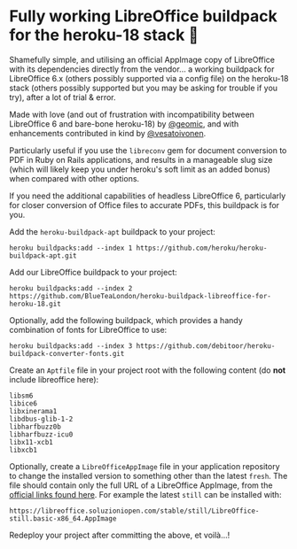 # Fully working LibreOffice buildpack for the heroku-18 stack 🎉

Shamefully simple, and utilising an official AppImage copy of LibreOffice with its dependencies directly from the vendor... a working buildpack for LibreOffice 6.x (others possibly supported via a config file) on the heroku-18 stack (others possibly supported but you may be asking for trouble if you try), after a lot of trial & error.

Made with love (and out of frustration with incompatibility between LibreOffice 6 and bare-bone heroku-18) by [@geomic](https://github.com/geomic), and with enhancements contributed in kind by [@vesatoivonen](https://github.com/vesatoivonen).

Particularly useful if you use the `libreconv` gem for document conversion to PDF in Ruby on Rails applications, and results in a manageable slug size (which will likely keep you under heroku's soft limit as an added bonus) when compared with other options.

If you need the additional capabilities of headless LibreOffice 6, particularly for closer conversion of Office files to accurate PDFs, this buildpack is for you.

Add the `heroku-buildpack-apt` buildpack to your project:
```
heroku buildpacks:add --index 1 https://github.com/heroku/heroku-buildpack-apt.git
```

Add our LibreOffice buildpack to your project:
```
heroku buildpacks:add --index 2 https://github.com/BlueTeaLondon/heroku-buildpack-libreoffice-for-heroku-18.git
```

Optionally, add the following buildpack, which provides a handy combination of fonts for LibreOffice to use:
```
heroku buildpacks:add --index 3 https://github.com/debitoor/heroku-buildpack-converter-fonts.git
```

Create an `Aptfile` file in your project root with the following content (do **not** include libreoffice here):
```
libsm6
libice6
libxinerama1
libdbus-glib-1-2
libharfbuzz0b
libharfbuzz-icu0
libx11-xcb1
libxcb1
```

Optionally, create a `LibreOfficeAppImage` file in your application repository to change the installed version to something other than the latest `fresh`.
The file should contain only the full URL of a LibreOffice AppImage, from the [official links found here](https://libreoffice.soluzioniopen.com/).
For example the latest `still` can be installed with:
```
https://libreoffice.soluzioniopen.com/stable/still/LibreOffice-still.basic-x86_64.AppImage
```

Redeploy your project after committing the above, et voilà...!
